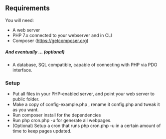 ## Requirements 

You will need:

- A web server
- PHP 7.x connected to your webserver and in CLI
- Composer (https://getcomposer.org)

##### And eventually ... (optional)

- A database, SQL compatible, capable of connecting with PHP via PDO interface.

### Setup

- Put all files in your PHP-enabled server, and point your web server to public folder.
- Make a copy of config-example.php , rename it config.php and tweak it as you want.
- Run composer install for the dependencies
- Run php cron.php -u for generate all webpages. 
- (Optional) Setup a cron that runs php cron.php -u in a certain amount of time to keep pages updated.